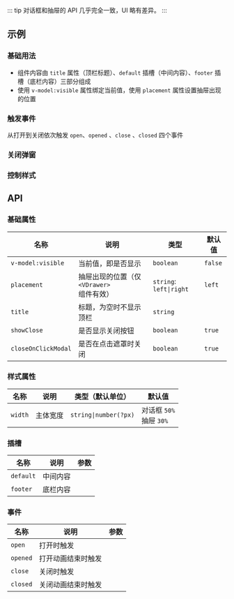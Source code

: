 ::: tip
对话框和抽屉的 API 几乎完全一致，UI 略有差异。
:::

## 示例

### 基础用法

- 组件内容由 `title` 属性（顶栏标题）、`default` 插槽（中间内容）、`footer` 插槽（底栏内容）三部分组成
- 使用 `v-model:visible` 属性绑定当前值，使用 `placement` 属性设置抽屉出现的位置

<preview path="@docs/component/dialog/demos/basic.vue"></preview>

### 触发事件

从打开到关闭依次触发 `open`、`opened` 、`close` 、`closed` 四个事件

<preview path="@docs/component/dialog/demos/event.vue"></preview>

### 关闭弹窗

<preview path="@docs/component/dialog/demos/close.vue"></preview>

### 控制样式

<!--@include: @/component/@parts/api-style.md-->

<preview path="@docs/component/dialog/demos/style.vue"></preview>

## API

### 基础属性

| 名称                | 说明                                      | 类型                    | 默认值  |
| ------------------- | ----------------------------------------- | ----------------------- | ------- |
| `v-model:visible`   | 当前值，即是否显示                        | `boolean`               | `false` |
| `placement`         | 抽屉出现的位置（仅 `<VDrawer>` 组件有效） | `string`: `left\|right` | `left`  |
| `title`             | 标题，为空时不显示顶栏                    | `string`                |         |
| `showClose`         | 是否显示关闭按钮                          | `boolean`               | `true`  |
| `closeOnClickModal` | 是否在点击遮罩时关闭                      | `boolean`               | `true`  |

### 样式属性

<!--@include: @/component/@parts/api-style.md-->

| 名称    | 说明     | 类型（默认单位）      | 默认值                       |
| ------- | -------- | --------------------- | ---------------------------- |
| `width` | 主体宽度 | `string\|number(?px)` | 对话框 `50%` <br> 抽屉 `30%` |

### 插槽

| 名称      | 说明     | 参数 |
| --------- | -------- | ---- |
| `default` | 中间内容 |      |
| `footer`  | 底栏内容 |      |

### 事件

| 名称     | 说明               | 参数 |
| -------- | ------------------ | ---- |
| `open`   | 打开时触发         |      |
| `opened` | 打开动画结束时触发 |      |
| `close`  | 关闭时触发         |      |
| `closed` | 关闭动画结束时触发 |      |
